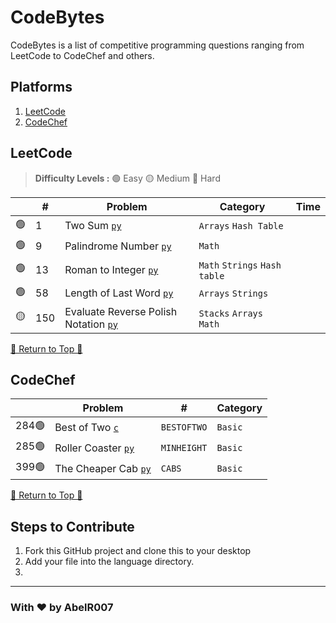 # CodeBytes

CodeBytes is a list of competitive programming questions ranging from LeetCode to CodeChef and others.

## Platforms 
1. <a href="#leetcode">LeetCode </a>
2. <a href="#codechef">CodeChef </a>


## LeetCode

> **Difficulty Levels :**
🟢 Easy
🟡 Medium
🔴 Hard

| | # | Problem | Category | Time |
|-|---|---------|----------| ---- |
|🟢| 1| Two Sum [`py`](/Arrays/1_two_sum.py) | `Arrays` `Hash Table` |
|🟢| 9 | Palindrome Number [`py`](/Math/9_palindrome_number.py) | `Math` |
|🟢| 13| Roman to Integer [`py`](/Math/13_roman_to_integer.py) | `Math` `Strings` `Hash table` |
|🟢| 58 | Length of Last Word [`py`](/Arrays/58_length_of_last_word.py) | `Arrays` `Strings` |
|🟡| 150 | Evaluate Reverse Polish Notation [`py`](/Stacks/150_evaluate_reverse_polish_notation.py) | `Stacks` `Arrays` `Math` |

<a href="#platforms">🔼 Return to Top 🔼</a>

## CodeChef

| | Problem | # | Category |
|-|---------|---|----------|
| 284🟢| Best of Two [`c`](/Basic_Programming/best_of_two.c) | `BESTOFTWO` | `Basic` |
| 285🟢| Roller Coaster [`py`](/Basic_Programming/roller_coaster.py) | `MINHEIGHT` | `Basic` |
| 399🟢| The Cheaper Cab [`py`](/Basic_Programming/the_cheaper_cab.py) | `CABS` | `Basic` |

<a href="#platforms">🔼 Return to Top 🔼</a>

## Steps to Contribute

1. Fork this GitHub project and clone this to your desktop
2. Add your file into the language directory.
3. 

---
### With ❤️ by AbelR007
